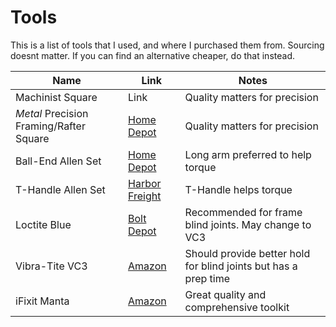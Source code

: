# Tools
This is a list of tools that I used, and where I purchased them from. Sourcing doesnt matter. If you can find an alternative cheaper, do that instead.

| Name | Link | Notes |
| --- | --- | --- |
| Machinist Square | Link | Quality matters for precision |
| *Metal* Precision Framing/Rafter Square | [Home Depot](https://www.homedepot.com/p/Milwaukee-7-in-Rafter-Square-and-4-1-2-in-Trim-Square-Set-MLSQ070P/313465408) | Quality matters for precision |
| Ball-End Allen Set | [Home Depot](https://www.homedepot.com/p/Husky-Ball-End-Hex-Set-SAE-MM-26-Piece-HBEHKSM26PC-06/317213872) | Long arm preferred to help torque |
| T-Handle Allen Set | [Harbor Freight](https://www.harborfreight.com/metric-t-handle-hex-key-set-10-piece-62172.html) | T-Handle helps torque |
| Loctite Blue | [Bolt Depot](https://www.boltdepot.com/Product-Details.aspx?product=18792) | Recommended for frame blind joints. May change to VC3 |
| Vibra-Tite VC3 | [Amazon](https://a.co/d/0KTVRr6) | Should provide better hold for blind joints but has a prep time |
| iFixit Manta | [Amazon](https://a.co/d/gGUVhmb) | Great quality and comprehensive toolkit |